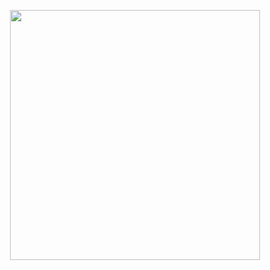 <p align='center'><img src="https://img.r08.us.kg/img/main/images/20241113141035.png" style='width:400px;'><br><br>
